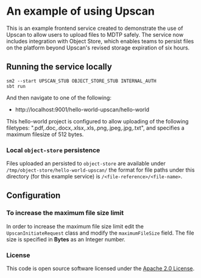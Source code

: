 
# An example of using Upscan 

This is an example frontend service created to demonstrate the use of Upscan to
allow users to upload files to MDTP safely. The service now includes integration
with Object Store, which enables teams to persist files on the platform beyond
Upscan's revised storage expiration of six hours.

## Running the service locally

    sm2 --start UPSCAN_STUB OBJECT_STORE_STUB INTERNAL_AUTH
    sbt run

And then navigate to one of the following:

 - http://localhost:9001/hello-world-upscan/hello-world


This hello-world project is configured to allow uploading of the following 
filetypes: ".pdf,.doc,.docx,.xlsx,.xls,.png,.jpeg,.jpg,.txt", and specifies
a maximum filesize of 512 bytes.

### Local `object-store` persistence

Files uploaded an persisted to `object-store` are available under
`/tmp/object-store/hello-world-upscan/` the format for file paths under this
directory (for this example service) is `/<file-reference>/<file-name>`.

## Configuration

### To increase the maximum file size limit

In order to increase the maximum file size limit edit the `UpscanInitiateRequest`
class and modify the `maximumFileSize` field. The file size is specified in **Bytes**
as an Integer number.

### License

This code is open source software licensed under the [Apache 2.0 License]("http://www.apache.org/licenses/LICENSE-2.0.html").
